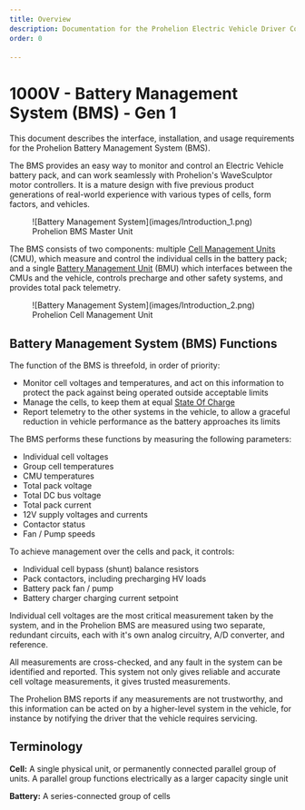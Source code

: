 ```yaml
---
title: Overview
description: Documentation for the Prohelion Electric Vehicle Driver Controls
order: 0

---
```


# 1000V - Battery Management System (BMS) - Gen 1

This document describes the interface, installation, and usage requirements for the Prohelion Battery Management System (BMS).   

The BMS provides an easy way to monitor and control an Electric Vehicle battery pack, and can work seamlessly with Prohelion's WaveSculptor motor controllers.  It is a mature design with five previous product generations of real-world experience with various types of cells, form factors, and vehicles. 

<figure markdown>
![Battery Management System](images/Introduction_1.png)
<figcaption>Prohelion BMS Master Unit</figcaption>
</figure>

The BMS consists of two components: multiple [Cell Management Units](Cell_Management_Unit/index.md) (CMU), which measure and control the individual cells in the battery pack; and a single [Battery Management Unit](Battery_Management_Unit/index.md) (BMU) which interfaces between the CMUs and the vehicle, controls precharge and other safety systems, and provides total pack telemetry.

<figure markdown>
![Battery Management System](images/Introduction_2.png)
<figcaption>Prohelion Cell Management Unit</figcaption>
</figure>

## Battery Management System (BMS) Functions

The function of the BMS is threefold, in order of priority: 

-   Monitor cell voltages and temperatures, and act on this information to protect the pack against being operated outside acceptable limits 
-   Manage the cells, to keep them at equal [State Of Charge](Reporting/85_State_Of_Charge_Reporting.md)
-   Report telemetry to the other systems in the vehicle, to allow a graceful reduction in vehicle performance as the battery approaches its limits 

The BMS performs these functions by measuring the following parameters: 

-   Individual cell voltages 
-   Group cell temperatures 
-   CMU temperatures 
-   Total pack voltage 
-   Total DC bus voltage 
-   Total pack current 
-   12V supply voltages and currents 
-   Contactor status 
-   Fan / Pump speeds 

To achieve management over the cells and pack, it controls: 

-   Individual cell bypass (shunt) balance resistors 
-   Pack contactors, including precharging HV loads 
-   Battery pack fan / pump 
-   Battery charger charging current setpoint 

Individual cell voltages are the most critical measurement taken by the system, and in the Prohelion BMS are measured using two separate, redundant circuits, each with it's own analog circuitry, A/D converter, and reference.   

All measurements are cross-checked, and any fault in the system can be identified and reported.  This system not only gives reliable and accurate cell voltage measurements, it gives trusted measurements.   

The Prohelion BMS reports if any measurements are not trustworthy, and this information can be acted on by a higher-level system in the vehicle, for instance by notifying the driver that the vehicle requires servicing. 

## Terminology

__Cell:__ A single physical unit, or permanently connected parallel group of units.  A parallel group functions electrically as a larger capacity single unit

__Battery:__ A series-connected group of cells 